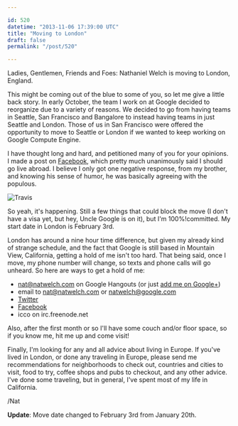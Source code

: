 ```yaml
---

id: 520
datetime: "2013-11-06 17:39:00 UTC"
title: "Moving to London"
draft: false
permalink: "/post/520"

---
```


Ladies, Gentlemen, Friends and Foes: Nathaniel Welch is moving to London, England.

This might be coming out of the blue to some of you, so let me give a little back story. In early October, the team I work on at Google decided to reorganize due to a variety of reasons. We decided to go from having teams in Seattle, San Francisco and Bangalore to instead having teams in just Seattle and London. Those of us in San Francisco were offered the opportunity to move to Seattle or London if we wanted to keep working on Google Compute Engine.

I have thought long and hard, and petitioned many of you for your opinions. I made a post on [Facebook](https://www.facebook.com/natwelch/posts/10201266199151373), which pretty much unanimously said I should go live abroad. I believe I only got one negative response, from my brother, and knowing his sense of humor, he was basically agreeing with the populous.

![Travis](http://cl.natw.me/SIFw/d)

So yeah, it's happening. Still a few things that could block the move (I don't have a visa yet, but hey, Uncle Google is on it), but I'm 100%!committed. My start date in London is February 3rd.

London has around a nine hour time difference, but given my already kind of strange schedule, and the fact that Google is still based in Mountain View, California, getting a hold of me isn't too hard. That being said, once I move, my phone number will change, so texts and phone calls will go unheard. So here are ways to get a hold of me:

 * nat@natwelch.com on Google Hangouts (or just [add me on Google+](https://plus.google.com/+NatWelch/posts))
 * email to nat@natwelch.com or natwelch@google.com
 * [Twitter](https://twitter.com/icco)
 * [Facebook](https://www.facebook.com/natwelch)
 * icco on irc.freenode.net

Also, after the first month or so I'll have some couch and/or floor space, so if you know me, hit me up and come visit!

Finally, I'm looking for any and all advice about living in Europe. If you've lived in London, or done any traveling in Europe, please send me recommendations for neighborhoods to check out, countries and cities to visit, food to try, coffee shops and pubs to checkout, and any other advice. I've done some traveling, but in general, I've spent most of my life in California.

/Nat

**Update**: Move date changed to February 3rd from January 20th.


